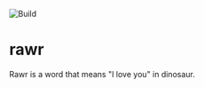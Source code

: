 ![Build](https://travis-ci.org/rawr-php/rawr-development.svg?branch=master)

# rawr
Rawr is a word that means "I love you" in dinosaur.
